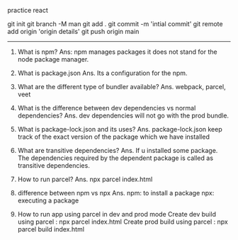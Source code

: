 practice react

git init
git branch -M man
git add .
git commit -m 'intial commit'
git remote add origin 'origin details'
git push origin main


-------------
1. What is npm?
Ans: npm manages packages it does not stand for the node package manager. 

2. What is package.json
Ans. Its a configuration for the npm.

3. What are the different type of bundler available?
Ans. webpack, parcel, veet

4. What is the difference between dev dependencies vs normal dependencies?
Ans. dev dependencies will not go with the prod bundle.

5. What is package-lock.json and its uses?
Ans. package-lock.json keep track of the exact version of the package which we have installed 

7. What are transitive dependencies?
Ans. If u installed some package. The  dependencies required by the dependent package is called as transitive dependencies.

8. How to run parcel?
Ans. npx parcel index.html

9. difference between npm vs npx
Ans. npm: to install a package
     npx: executing a package

10. How to run app using parcel in dev and prod mode
Create dev build using parcel : npx parcel index.html
Create prod build using parcel : npx parcel build index.html

